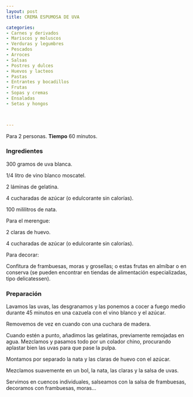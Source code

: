 ```yaml
---
layout: post
title: CREMA ESPUMOSA DE UVA

categories:
- Carnes y derivados
- Mariscos y moluscos
- Verduras y legumbres
- Pescados
- Arroces
- Salsas
- Postres y dulces
- Huevos y lacteos
- Pastas
- Entrantes y bocadillos
- Frutas
- Sopas y cremas
- Ensaladas
- Setas y hongos
 


---
```


Para 2 personas.
<b>Tiempo</b> 60 minutos.

<h3>Ingredientes</h3>

300 gramos de uva blanca.

1/4 litro de vino blanco moscatel.

2 láminas de gelatina.

4 cucharadas de azúcar (o edulcorante sin calorías).

100 mililitros de nata.

Para el merengue:

2 claras de huevo.

4 cucharadas de azúcar (o edulcorante sin calorías).

Para decorar:

Confitura de frambuesas, moras y grosellas; o estas frutas en almíbar o en conserva (se pueden encontrar en tiendas de alimentación especializadas, tipo delicatessen).

<h3>Preparación</h3>

Lavamos las uvas, las desgranamos y las ponemos a cocer a fuego medio durante 45 minutos en una cazuela con el vino blanco y el azúcar.

Removemos de vez en cuando con una cuchara de madera.

Cuando estén a punto, añadimos las gelatinas, previamente remojadas en agua. Mezclamos y pasamos todo por un colador chino, procurando aplastar bien las uvas para que pase la pulpa.

Montamos por separado la nata y las claras de huevo con el azúcar.

Mezclamos suavemente en un bol, la nata, las claras y la salsa de uvas.

Servimos en cuencos individuales, salseamos con la salsa de frambuesas, decoramos con frambuesas, moras...

